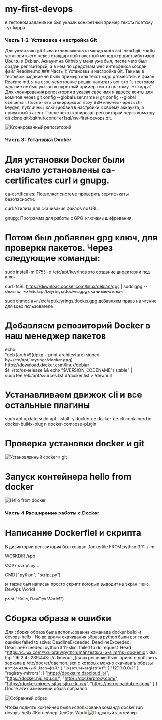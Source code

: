 # my-first-devops
в тестовом задание не был указан конкретный пример текста поэтому тут kappa

### Часть 1-2: Установка и настройка Git

Для установки git была использована команда sudo apt install git, чтобы установить его через стандартный пакетный 
менеджер дистрибутивов Ubuntu и Debian. Аккаунт на Github у меня уже был, после чего был создан репозиторий, а в нем 
по средствам web интерфейса создан файл Readme.md.### Часть 1: Установка и настройка Git. Так как в тестовом задание не было примера как текст надо разместить в файле Readme.md, я на свое усмотрение решил написать вот это "в тестовом задание не был указан конкретный пример текста поэтому тут kappa". Для клонирования репозитория я указал свое имя и адресс почты для комитов через git config --global user.name и  git config --global user.email. После чего сгенерировал пару SSH ключей через ssh-keygen, публичный ключ добвил в настройки к своему аккаунта, а приватный в агент. После чего скопировал репозиторий через команду git clone git@github.com:Her1sgl/my-first-devops.git.

![Клонированный репозиторий](./screenshots/clone%20repository.png)

### Часть 3: Установка Docker

# Для установки Docker были сначало установлены ca-certificates curl и gnupg.

ca-certificates: Позволяет системе проверять сертификаты безопасности.

curl: Утилита для скачивания файлов по URL.

gnupg: Программа для работы с GPG-ключами шифрования.

# Потом был добавлен gpg ключ, для проверки пакетов. Через следующие команды:

sudo install -m 0755 -d /etc/apt/keyrings это создание директории под ключ

curl -fsSL https://download.docker.com/linux/debian/gpg | sudo gpg --dearmor -o /etc/apt/keyrings/docker.gpg скачиваем ключ

sudo chmod a+r /etc/apt/keyrings/docker.gpg  добавляем право на чтение для всех пользователе 

# Добавляем репозиторий Docker в наш менеджер пакетов

echo \
  "deb [arch=$(dpkg --print-architecture) signed-by=/etc/apt/keyrings/docker.gpg] https://download.docker.com/linux/debian \
  $(. /etc/os-release && echo "$VERSION_CODENAME") stable" | \
  sudo tee /etc/apt/sources.list.d/docker.list > /dev/null

# Устанавливаем движок cli и все остальные плагины 
sudo apt update
sudo apt install -y docker-ce docker-ce-cli containerd.io docker-buildx-plugin docker-compose-plugin

# Проверка установки docker и git
![Установленный docker и git](./screenshots/Git%20and%20docker%20install.png)

# Запуск контейнера hello from docker
![Hello from docker](./screenshots/Hello%20from%20docekr.png)

### Часть 4  Расширение работы с Docker

# Написание Dockerfiel и скрипта  
В дириктории репозитория был создан Dockerfile 
FROM python:3.11-slim

WORKDIR /app

COPY script.py .

CMD ["python", "script.py"] 

И также был написан просто скрипт который выводит на экран Hello, DevOps World!

print("Hello, DevOps World!")

# Сборка образа и ошибки 

Для сборки образа была использованна команада docker build -t devops-hello .
Но во время скачивания образа python были вот такие ошибки 
 failed to solve: DeadlineExceeded: DeadlineExceeded: DeadlineExceeded: python:3.11-slim: failed to do request: Head "https://c.163.com/v2/library/python/manifests/3.15-slim?ns=docker.io": dial tcp 106.2.45.239:443: i/o timeout
Для их решение было принято добавить зеркала в /etc/docker/daemon.json с которых можно скачивать образы
вот финальный Json-файл
{
  "insecure-registries": [
    "127.0.0.0/8"
  ],
  "registry-mirrors": [
    "https://docker.m.daocloud.io/",
    "https://docker.nju.edu.cn/",
    "https://dockerproxy.com/",
    "https://docker.mirrors.sjtug.sjtu.edu.cn/",
    "https://mirror.baidubce.com/"
  ]
}
После этих изменений образ собрался 

![Собранный образ](./screenshots/build%20my%20image.png)

Чтобы поднять контейнер была использована команда docker run devops-hello
#Контейнер DevOps World
![Поднятый контейнер](./screenshots/Hello%20from%20DevOps.png)
    
